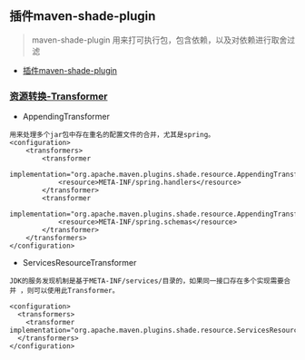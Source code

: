 ## 插件maven-shade-plugin
> maven-shade-plugin	用来打可执行包，包含依赖，以及对依赖进行取舍过滤

- [插件maven-shade-plugin](https://my.oschina.net/u/2377110/blog/1585553)

### [资源转换-Transformer](http://maven.apache.org/plugins/maven-shade-plugin/examples/resource-transformers.html)
- AppendingTransformer
```
用来处理多个jar包中存在重名的配置文件的合并，尤其是spring。
<configuration>
	<transformers>
		<transformer
			implementation="org.apache.maven.plugins.shade.resource.AppendingTransformer">
			<resource>META-INF/spring.handlers</resource>
		</transformer>
		<transformer
			implementation="org.apache.maven.plugins.shade.resource.AppendingTransformer">
			<resource>META-INF/spring.schemas</resource>
		</transformer>
	</transformers>
</configuration>
```
- ServicesResourceTransformer
```
JDK的服务发现机制是基于META-INF/services/目录的，如果同一接口存在多个实现需要合并 ，则可以使用此Transformer。

<configuration>
  <transformers>
    <transformer implementation="org.apache.maven.plugins.shade.resource.ServicesResourceTransformer"/>
  </transformers>
</configuration>
```